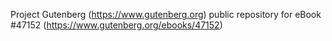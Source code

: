 Project Gutenberg (https://www.gutenberg.org) public repository for eBook #47152 (https://www.gutenberg.org/ebooks/47152)
